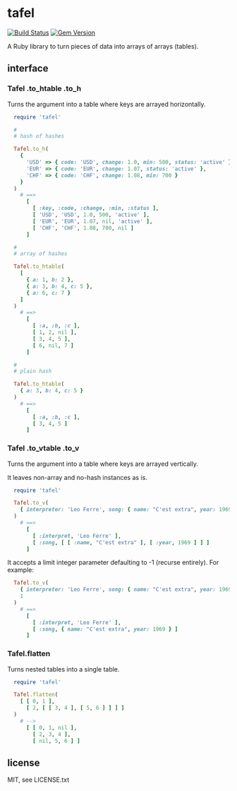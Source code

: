 
# tafel

[![Build Status](https://secure.travis-ci.org/jmettraux/tafel.svg)](http://travis-ci.org/jmettraux/tafel)
[![Gem Version](https://badge.fury.io/rb/tafel.svg)](http://badge.fury.io/rb/tafel)

A Ruby library to turn pieces of data into arrays of arrays (tables).

## interface

### Tafel .to_htable .to_h

Turns the argument into a table where keys are arrayed horizontally.

```ruby
  require 'tafel'

  #
  # hash of hashes

  Tafel.to_h(
    {
      'USD' => { code: 'USD', change: 1.0, min: 500, status: 'active' },
      'EUR' => { code: 'EUR', change: 1.07, status: 'active' },
      'CHF' => { code: 'CHF', change: 1.08, min: 700 }
    }
  )
    # ==>
      [
        [ :key, :code, :change, :min, :status ],
        [ 'USD', 'USD', 1.0, 500, 'active' ],
        [ 'EUR', 'EUR', 1.07, nil, 'active' ],
        [ 'CHF', 'CHF', 1.08, 700, nil ]
      ]

  #
  # array of hashes

  Tafel.to_htable(
    [
      { a: 1, b: 2 },
      { a: 3, b: 4, c: 5 },
      { a: 6, c: 7 }
    ]
  )
    # ==>
      [
        [ :a, :b, :c ],
        [ 1, 2, nil ],
        [ 3, 4, 5 ],
        [ 6, nil, 7 ]
      ]

  #
  # plain hash

  Tafel.to_htable(
    { a: 3, b: 4, c: 5 }
  )
    # ==>
      [
        [ :a, :b, :c ],
        [ 3, 4, 5 ]
      ]
```

### Tafel .to_vtable .to_v

Turns the argument into a table where keys are arrayed vertically.

It leaves non-array and no-hash instances as is.

```ruby
  require 'tafel'

  Tafel.to_v(
    { interpreter: 'Leo Ferre', song: { name: "C'est extra", year: 1969 } }
  )
    # ==>
      [
        [ :interpret, 'Leo Ferre' ],
        [ :song, [ [ :name, "C'est extra" ], [ :year, 1969 ] ] ]
      ]
```

It accepts a limit integer parameter defaulting to -1 (recurse entirely). For example:

```ruby
  Tafel.to_v(
    { interpreter: 'Leo Ferre', song: { name: "C'est extra", year: 1969 } },
    1
  )
    # ==>
      [
        [ :interpret, 'Leo Ferre' ],
        [ :song, { name: "C'est extra", year: 1969 } ]
      ]
```

### Tafel.flatten

Turns nested tables into a single table.

```ruby
  require 'tafel'

  Tafel.flatten(
    [ [ 0, 1 ],
      [ 2, [ [ 3, 4 ], [ 5, 6 ] ] ] ]
  )
    # -->
      [ [ 0, 1, nil ],
        [ 2, 3, 4 ],
        [ nil, 5, 6 ] ]
```

## license

MIT, see LICENSE.txt

